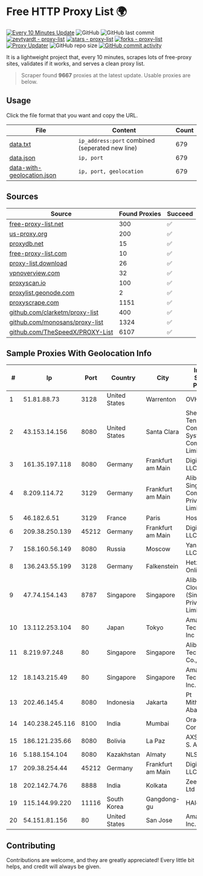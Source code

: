 
# Free HTTP Proxy List 🌍

[![Every 10 Minutes Update](https://github.com/mertguvencli/http-proxy-list/actions/workflows/main.yml/badge.svg?branch=main)](https://github.com/mertguvencli/http-proxy-list/actions/workflows/main.yml)
![GitHub](https://img.shields.io/github/license/mertguvencli/http-proxy-list)
![GitHub last commit](https://img.shields.io/github/last-commit/mertguvencli/http-proxy-list)
[![zevtyardt - proxy-list](https://img.shields.io/static/v1?label=zevtyardt&message=proxy-list&color=blue&logo=github)](https://github.com/zevtyardt/proxy-list "Go to GitHub repo")
[![stars - proxy-list](https://img.shields.io/github/stars/zevtyardt/proxy-list?style=social)](https://github.com/zevtyardt/proxy-list)
[![forks - proxy-list](https://img.shields.io/github/forks/zevtyardt/proxy-list?style=social)](https://github.com/zevtyardt/proxy-list)
[![Proxy Updater](https://github.com/zevtyardt/proxy-list/workflows/Proxy%20Updater/badge.svg)](https://github.com/zevtyardt/proxy-list/actions?query=workflow:"Proxy+Updater")
![GitHub repo size](https://img.shields.io/github/repo-size/zevtyardt/proxy-list)
[![GitHub commit activity](https://img.shields.io/github/commit-activity/m/zevtyardt/proxy-list?logo=commits)](https://github.com/zevtyardt/proxy-list/commits/main)

It is a lightweight project that, every 10 minutes, scrapes lots of free-proxy sites, validates if it works, and serves a clean proxy list.

> Scraper found **9667** proxies at the latest update. Usable proxies are below.

## Usage

Click the file format that you want and copy the URL.

|File|Content|Count|
|----|-------|-----|
|[data.txt](https://raw.githubusercontent.com/mertguvencli/http-proxy-list/main/proxy-list/data.txt)|`ip_address:port` combined (seperated new line)|679|
|[data.json](https://raw.githubusercontent.com/mertguvencli/http-proxy-list/main/proxy-list/data.json)|`ip, port`|679|
|[data-with-geolocation.json](https://raw.githubusercontent.com/mertguvencli/http-proxy-list/main/proxy-list/data-with-geolocation.json)|`ip, port, geolocation`|679|

## Sources

|Source|Found Proxies|Succeed|
|------|-------------|-------|
|[free-proxy-list.net](https://free-proxy-list.net)|300|✅|
|[us-proxy.org](https://www.us-proxy.org)|200|✅|
|[proxydb.net](http://proxydb.net)|15|✅|
|[free-proxy-list.com](https://free-proxy-list.com/?page=&port=&type%5B%5D=http&type%5B%5D=https&up_time=0&search=Search)|10|✅|
|[proxy-list.download](https://www.proxy-list.download/HTTP)|26|✅|
|[vpnoverview.com](https://vpnoverview.com/privacy/anonymous-browsing/free-proxy-servers)|32|✅|
|[proxyscan.io](https://www.proxyscan.io)|100|✅|
|[proxylist.geonode.com](https://proxylist.geonode.com/api/proxy-list?limit=300&page=1&sort_by=lastChecked&sort_type=desc&protocols=http,https)|2|✅|
|[proxyscrape.com](https://api.proxyscrape.com/v2/?request=displayproxies&protocol=http&timeout=10000&country=all&ssl=all&anonymity=all)|1151|✅|
|[github.com/clarketm/proxy-list](https://raw.githubusercontent.com/clarketm/proxy-list/master/proxy-list-raw.txt)|400|✅|
|[github.com/monosans/proxy-list](https://raw.githubusercontent.com/monosans/proxy-list/main/proxies/http.txt)|1324|✅|
|[github.com/TheSpeedX/PROXY-List](https://raw.githubusercontent.com/TheSpeedX/PROXY-List/master/http.txt)|6107|✅|


## Sample Proxies With Geolocation Info

|#|Ip|Port|Country|City|Internet Service Provider|
|-|--|----|-------|----|-------------------------|
|1|51.81.88.73|3128|United States|Warrenton|OVH US LLC|
|2|43.153.14.156|8080|United States|Santa Clara|Shenzhen Tencent Computer Systems Company Limited|
|3|161.35.197.118|8080|Germany|Frankfurt am Main|DigitalOcean, LLC|
|4|8.209.114.72|3129|Germany|Frankfurt am Main|Alibaba.com Singapore E-Commerce Private Limited|
|5|46.182.6.51|3129|France|Paris|Hosteur SAS|
|6|209.38.250.139|45212|Germany|Frankfurt am Main|DigitalOcean, LLC|
|7|158.160.56.149|8080|Russia|Moscow|Yandex.Cloud LLC|
|8|136.243.55.199|3128|Germany|Falkenstein|Hetzner Online GmbH|
|9|47.74.154.143|8787|Singapore|Singapore|Alibaba Cloud (Singapore) Private Limited|
|10|13.112.253.104|80|Japan|Tokyo|Amazon Technologies Inc|
|11|8.219.97.248|80|Singapore|Singapore|Alibaba (US) Technology Co., Ltd.|
|12|18.143.215.49|80|Singapore|Singapore|Amazon Technologies Inc.|
|13|202.46.145.4|8080|Indonesia|Jakarta|Pt Mithaharum Abadi|
|14|140.238.245.116|8100|India|Mumbai|Oracle Corporation|
|15|186.121.235.66|8080|Bolivia|La Paz|AXS Bolivia S. A.|
|16|5.188.154.104|8080|Kazakhstan|Almaty|NLS|
|17|209.38.254.44|45212|Germany|Frankfurt am Main|DigitalOcean, LLC|
|18|202.142.74.76|8888|India|Kolkata|Zee Telefilms Ltd|
|19|115.144.99.220|11116|South Korea|Gangdong-gu|HAIonNet|
|20|54.151.81.156|80|United States|San Jose|Amazon.com, Inc.|



## Contributing

Contributions are welcome, and they are greatly appreciated! Every
little bit helps, and credit will always be given.


